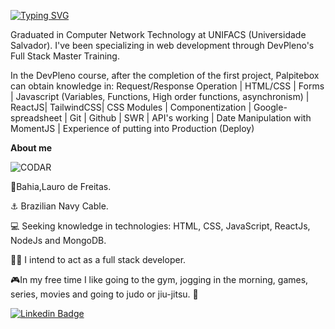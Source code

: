 [![Typing SVG](https://readme-typing-svg.herokuapp.com?font=TIMES+NEW+ROMAN&color=%230F3E8A&size=40&center=true&vCenter=true&multiline=true&width=1000&height=200&lines=Welcome+to+Igor+Cruz+profile!+%F0%9F%91%8B;Full+Stack+Developer)](https://git.io/typing-svg)

Graduated in Computer Network Technology at UNIFACS (Universidade Salvador). I've been specializing in web development through DevPleno's Full Stack Master Training.

In the DevPleno course, after the completion of the first project, Palpitebox can obtain knowledge in:
Request/Response Operation | HTML/CSS | Forms | Javascript (Variables, Functions, High order functions, asynchronism) | ReactJS| TailwindCSS| CSS Modules | Componentization | Google-spreadsheet | Git | Github | SWR | API's working | Date Manipulation with MomentJS | Experience of putting into Production (Deploy)

**About me**

![CODAR](https://user-images.githubusercontent.com/67762906/143772253-8e9b076d-5036-4f3a-ad52-ae5a52575d44.gif)

📍Bahia,Lauro de Freitas.

⚓ Brazilian Navy Cable.

💻 Seeking knowledge in technologies: HTML, CSS, JavaScript, ReactJs, NodeJs and MongoDB.

👨‍💻 I intend to act as a full stack developer.

🎮In my free time I like going to the gym, jogging in the morning, games, series, movies and going to judo or jiu-jitsu. 🥋


[![Linkedin Badge](https://img.shields.io/badge/-LinkedIn-blue?style=flat-square&logo=Linkedin&logoColor=white&link=https://www.linkedin.com/in/fagnerpsantos/)](https://www.linkedin.com/in/igor-cruz-ti/)
